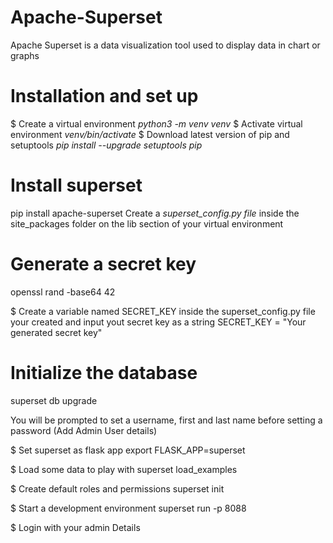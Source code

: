# Apache-Superset
Apache Superset is a data visualization tool used to display data in chart or graphs

# Installation and set up
$ Create a virtual environment *python3 -m venv venv* 
$ Activate virtual environment *venv/bin/activate*
$ Download latest version of pip and setuptools *pip install --upgrade setuptools pip* 

# Install superset
pip install apache-superset
Create a *superset_config.py file* inside the site_packages folder on the lib section of your virtual environment

# Generate a secret key 
openssl rand -base64 42

$ Create a variable named SECRET_KEY inside the superset_config.py file your created and input yout secret key as a string
SECRET_KEY = "Your generated secret key"

# Initialize the database
superset db upgrade

You will be prompted to set a username, first and last name before setting a password (Add Admin User details)

$ Set superset as flask app
export FLASK_APP=superset


$ Load some data to play with
superset load_examples

$ Create default roles and permissions
superset init

$ Start a development environment 
superset run -p 8088 

$ Login with your admin Details 

